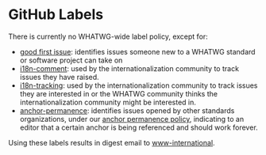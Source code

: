 # GitHub Labels

There is currently no WHATWG-wide label policy, except for:

* [good first issue](https://github.com/search?q=org%3Awhatwg+label%3A%22good+first+issue%22+is%3Aopen): identifies issues someone new to a WHATWG standard or software project can take on
* [i18n-comment](https://github.com/search?q=org%3Awhatwg+label%3Ai18n-comment+is%3Aopen): used by the internationalization community to track issues they have raised.
* [i18n-tracking](https://github.com/search?q=org%3Awhatwg+label%3Ai18n-tracking+is%3Aopen): used by the internationalization community to track issues they are interested in or the WHATWG community thinks the internationalization community might be interested in.
* [anchor-permanence](https://github.com/search?q=org%3Awhatwg+label%3Aanchor-permanence): identifies issues opened by other standards organizations, under our [anchor permanence policy](https://whatwg.org/working-mode#anchors), indicating to an editor that a certain anchor is being referenced and should work forever.

Using these labels results in digest email to [www-international](https://lists.w3.org/Archives/Public/www-international/).
